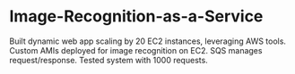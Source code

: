 # Image-Recognition-as-a-Service
Built dynamic web app scaling by 20 EC2 instances, leveraging AWS tools. Custom AMIs deployed for image recognition on EC2. SQS manages request/response. Tested system with 1000 requests.

